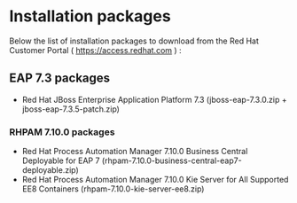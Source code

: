 # Installation packages

Below the list of installation packages to download from the Red Hat Customer Portal ( https://access.redhat.com ) :

## EAP 7.3 packages

- Red Hat JBoss Enterprise Application Platform 7.3
  (jboss-eap-7.3.0.zip + jboss-eap-7.3.5-patch.zip)

### RHPAM 7.10.0 packages

- Red Hat Process Automation Manager 7.10.0 Business Central Deployable for EAP 7
  (rhpam-7.10.0-business-central-eap7-deployable.zip)
- Red Hat Process Automation Manager 7.10.0 Kie Server for All Supported EE8 Containers
  (rhpam-7.10.0-kie-server-ee8.zip)
